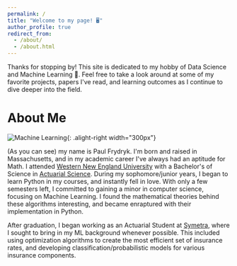 ```yaml
---
permalink: /
title: "Welcome to my page! 🖥️"
author_profile: true
redirect_from: 
  - /about/
  - /about.html
---
```



Thanks for stopping by! This site is dedicated to my hobby of Data Science and Machine Learning 🧠. Feel free to take a look around at some of my favorite projects, papers I've read, and learning outcomes as I continue to dive deeper into the field.

About Me
======


![Machine Learning](/images/ML_Brain.jpeg){: .alight-right width="300px"}

(As you can see) my name is Paul Frydryk. I'm born and raised in Massachusetts, and in my academic career I've always had an aptitude for Math. I attended [Western New England University](https://wne.edu/) with a Bachelor's of Science in [Actuarial Science](https://en.wikipedia.org/wiki/Actuarial_science). During my sophomore/junior years, I began to learn Python in my courses, and instantly fell in love. With only a few semesters left, I committed to gaining a minor in computer science, focusing on Machine Learning. I found the mathematical theories behind these algorithms interesting, and became enraptured with their implementation in Python. 

After graduation, I began working as an Actuarial Student at [Symetra](https://www.symetra.com/), where I sought to bring in my ML background whenever possible. This included using optimization algorithms to create the most efficient set of insurance rates, and developing classification/probabilistic models for various insurance components.

